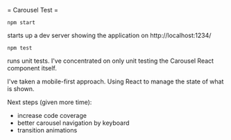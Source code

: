 = Carousel Test =

    npm start

starts up a dev server showing the application on http://localhost:1234/

    npm test

runs unit tests. I've concentrated on only unit testing the Carousel React component itself.

I've taken a mobile-first approach. Using React to manage the state of what is shown.

Next steps (given more time):

- increase code coverage
- better carousel navigation by keyboard
- transition animations
